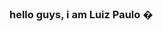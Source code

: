 ### hello guys, i am Luiz Paulo �

<!--
**PauloKifoury/PauloKifoury** is a ✨ _special_ ✨ repository because its `README.md` (this file) appears on your GitHub profile.

Here are some ideas to get you started:

- 🔭 I’m currently  estou  terminando meus estudos  em computação na IFRJ
- 🌱 I’m currently learning  mais profundamente a programação e algumas lingu
- 👯 I’m looking to collaborate  com pessoas que estão começando assim como eu
- 🤔 I’m looking for help em qualquer tipo de  linguagem pricipalmente front end
- 💬 Ask me about  c,mysql,  jv e tenho outra linguagens que domino pouco
- 📫 How to reach me: Insta:@pallow_kifoury
- 😄 Pronouns:ele/him
- ⚡ Fun fact: i am model  sometimes
-->
